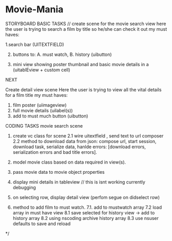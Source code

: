 # Movie-Mania

 STORYBOARD BASIC TASKS
 // create scene for the movie search view
 here the user is trying to search a film by title so he/she can check it out
 my must haves:
 
 1.search bar (UITEXTFIELD)
 
 2.  buttons to: A. must watch, B. history (uibutton)
 
 3. mini view showing poster thumbnail and basic movie details in a (uitablEview + custom cell)
 
 
 NEXT
 
 Create detail view scene
 Here the user is trying to view all the vital details for a film title
 my must haves:
 
 1. film poster (uiimageview)
 2. full movie details (uilabel(s))
 3. add to must much button (uibutton)
 
 CODING TASKS
 movie search scene
 
 1. create vc class for scene
 2.1 wire uitextfield , send text to url composer
 2.2 method to download data from json: compose url, start session, download task, serialize data, hanlde errors: [download errors, serialization errors and bad title errors].
 3. model movie class based on data required in view(s).
 4. pass movie data to movie object properties
 5. display mini details in tableview // this is isnt working currently debugging
 6. on selecting row, display detail view (perfom segue on didselect row)
 
 7. method to add film to must watch.
 7.1. add to mustwatch array
  7.2 load array in must have view
 8.1 save selected  for history view -> add to history array
  8.2 using nscoding  archive  history array
    8.3 use nsuser defaults to save and reload


*/
